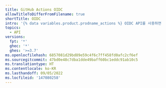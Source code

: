 ```yaml
---
title: GitHub Actions OIDC
allowTitleToDifferFromFilename: true
shortTitle: OIDC
intro: '{% data variables.product.prodname_actions %} OIDC API를 사용하면 JWT 토큰 클레임을 사용자 지정할 수 있습니다.'
topics:
  - API
versions:
  fpt: '*'
  ghec: '*'
  ghes: '>=3.7'
ms.openlocfilehash: 6857081d29bd89e59c4f6c7ff458fd0afc2cf6ef
ms.sourcegitcommit: 47bd0e48c7dba1dde49baff60bc1eddc91ab10c5
ms.translationtype: HT
ms.contentlocale: ko-KR
ms.lasthandoff: 09/05/2022
ms.locfileid: '147080258'
---
```


